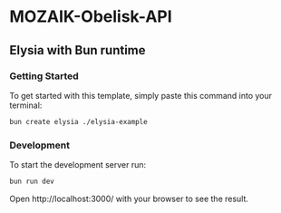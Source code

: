 # MOZAIK-Obelisk-API


## Elysia with Bun runtime

### Getting Started
To get started with this template, simply paste this command into your terminal:
```bash
bun create elysia ./elysia-example
```

### Development
To start the development server run:
```bash
bun run dev
```

Open http://localhost:3000/ with your browser to see the result.
